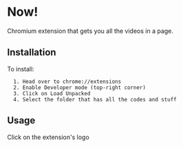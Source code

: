 
# Now!

Chromium extension that gets you all the videos in a page.


## Installation
To install:
```
  1. Head over to chrome://extensions
  2. Enable Developer mode (top-right corner)
  3. Click on Load Unpacked
  4. Select the folder that has all the codes and stuff
```
## Usage
Click on the extension's logo
